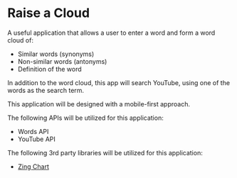 # Raise a Cloud

A useful application that allows a user to enter a word and form a word cloud of:

 - Similar words (synonyms)
 - Non-similar words (antonyms)
 - Definition of the word

 In addition to the word cloud, this app will search YouTube, using one of the words as the search term.

This application will be designed with a mobile-first approach.

The following APIs will be utilized for this application:

- Words API
- YouTube API

The following 3rd party libraries will be utilized for this application: 

- [Zing Chart](https://www.zingchart.com/docs/chart-types/wordcloud/)
